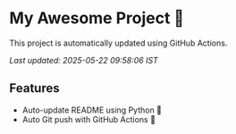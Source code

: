 # My Awesome Project 🚀

This project is automatically updated using GitHub Actions.

_Last updated: 2025-05-22 09:58:06 IST_

## Features
- Auto-update README using Python 🐍
- Auto Git push with GitHub Actions 🤖
